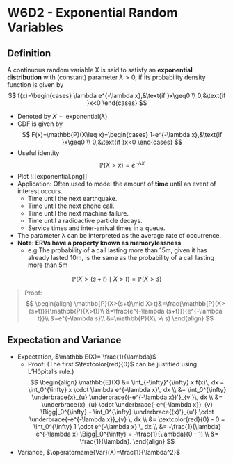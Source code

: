 # W6D2 - Exponential Random Variables
## Definition
A continuous random variable X is said to satisfy an **exponential distribution** with (constant) parameter $λ>0$, if its probability density function is given by
$$
f(x)=\begin{cases}
\lambda e^{-\lambda x},&\text{if }x\geq0 \\
0,&\text{if }x<0
\end{cases}
$$
- Denoted by $X \sim \text{exponential} (\lambda)$
- CDF is given by
$$
F(x)=\mathbb{P}(X\leq x)=\begin{cases}
1-e^{-\lambda x},&\text{if }x\geq0 \\
0,&\text{if }x<0
\end{cases}
$$
- Useful identity
$$
\mathbb P(X>x)=e^{-\lambda x}
$$
- Plot
![[exponential.png]]
- Application: Often used to model the amount of **time** until an event of interest occurs.
    - Time until the next earthquake.
    - Time until the next phone call.
    - Time until the next machine failure.
    - Time until a radioactive particle decays.
    - Service times and inter-arrival times in a queue.
- The parameter λ can be interpreted as the average rate of occurrence.
- **Note: ERVs have a property known as memorylessness**
    - e.g The probability of a call lasting more than 15m, given it has already lasted 10m, is the same as the probability of a call lasting more than 5m

$$
\mathbb{P}(X>(s+t)\mid X>t)=\mathbb{P}(X>s)
$$
> Proof:
> $$
\begin{align}
\mathbb{P}(X>(s+t)\mid X>t)&=\frac{\mathbb{P}(X>(s+t))}{\mathbb{P}(X>t)}\\
&=\frac{e^{-\lambda (s+t)}}{e^{-\lambda t}}\\
&=e^{-\lambda s}\\
&=\mathbb{P}(X\ >\ s)
\end{align}
$$
## Expectation and Variance
- Expectation, $\mathbb E(X)= \frac{1}{\lambda}$
    - Proof: (The first $\textcolor{red}{0}$ can be justified using L’Hôpital’s rule.)
$$
\begin{align}
\mathbb{E}(X) &= \int_{-\infty}^{\infty} x f(x)\, dx = \int_0^{\infty} x \cdot \lambda e^{-\lambda x}\, dx \\
&= \int_0^{\infty} 
\underbrace{x}_{u}
\underbrace{(-e^{-\lambda x})'}_{v'}\, dx \\
&= \underbrace{x}_{u} \cdot \underbrace{-e^{-\lambda x}}_{v} \Bigg|_0^{\infty} - \int_0^{\infty} \underbrace{(x)'}_{u'} \cdot \underbrace{-e^{-\lambda x}}_{v} \, dx \\
&= \textcolor{red}{0} - 0 + \int_0^{\infty} 1 \cdot e^{-\lambda x} \, dx \\
&= -\frac{1}{\lambda} e^{-\lambda x} \Bigg|_0^{\infty}
= -\frac{1}{\lambda}(0 - 1) \\
&= \frac{1}{\lambda}.
\end{align}
$$
- Variance, $\operatorname{Var}(X)=\frac{1}{\lambda^2}$